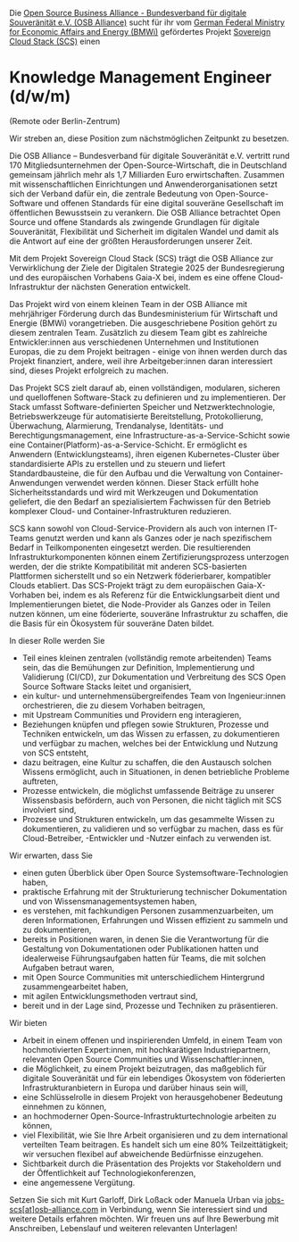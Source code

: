 Die [Open Source Business Alliance -
Bundesverband für digitale Souveränität
e.V. (OSB Alliance)](https://osb-alliance.de/) sucht für ihr vom [German Federal Ministry for Economic Affairs 
and Energy (BMWi)](https://bmwi.de/) gefördertes Projekt [Sovereign Cloud Stack (SCS)](https://scs.community/) einen
# Knowledge Management Engineer (d/w/m)
(Remote oder Berlin-Zentrum)

Wir streben an, diese Position zum nächstmöglichen Zeitpunkt zu besetzen.

Die OSB Alliance – Bundesverband für digitale Souveränität e.V. vertritt rund
170 Mitgliedsunternehmen der Open-Source-Wirtschaft, die in Deutschland
gemeinsam jährlich mehr als 1,7 Milliarden Euro erwirtschaften. Zusammen mit
wissenschaftlichen Einrichtungen und Anwenderorganisationen setzt sich der
Verband dafür ein, die zentrale Bedeutung von Open-Source-Software und
offenen Standards für eine digital souveräne Gesellschaft im öffentlichen
Bewusstsein zu verankern. Die OSB Alliance betrachtet Open Source und offene
Standards als zwingende Grundlagen für digitale Souveränität, Flexibilität und
Sicherheit im digitalen Wandel und damit als die Antwort auf eine der größten
Herausforderungen unserer Zeit.  

Mit dem Projekt Sovereign Cloud Stack (SCS) trägt die OSB Alliance zur
Verwirklichung der Ziele der Digitalen Strategie 2025 der Bundesregierung und
des europäischen Vorhabens Gaia-X bei, indem es eine offene Cloud-Infrastruktur
der nächsten Generation entwickelt. 

Das Projekt wird von einem kleinen Team in der OSB Alliance mit mehrjähriger 
Förderung durch das Bundesministerium für Wirtschaft und Energie (BMWi) 
vorangetrieben. Die ausgeschriebene Position gehört zu diesem zentralen Team. 
Zusätzlich zu diesem Team gibt es zahlreiche Entwickler:innen aus verschiedenen 
Unternehmen und Institutionen Europas, die zu dem Projekt beitragen - einige 
von ihnen werden durch das Projekt finanziert, andere, weil ihre 
Arbeitgeber:innen daran interessiert sind, dieses Projekt erfolgreich zu 
machen.  

Das Projekt SCS zielt darauf ab, einen vollständigen, modularen, sicheren und
quelloffenen Software-Stack zu definieren und zu implementieren. Der Stack 
umfasst Software-definierten Speicher und Netzwerktechnologie, 
Betriebswerkzeuge für automatisierte Bereitstellung, Protokollierung,
Überwachung, Alarmierung, Trendanalyse, Identitäts- und Berechtigungsmanagement,
eine Infrastructure-as-a-Service-Schicht sowie eine
Container(Platform)-as-a-Service-Schicht. Er ermöglicht es Anwendern 
(Entwicklungsteams), ihren eigenen Kubernetes-Cluster über standardisierte APIs
zu erstellen und zu steuern und liefert Standardbausteine, die für den Aufbau 
und die Verwaltung von Container-Anwendungen verwendet werden können. Dieser 
Stack erfüllt hohe Sicherheitsstandards und wird mit Werkzeugen und 
Dokumentation geliefert, die den Bedarf an spezialisiertem Fachwissen für den 
Betrieb komplexer Cloud- und Container-Infrastrukturen reduzieren.  

SCS kann sowohl von Cloud-Service-Providern als auch von internen IT-Teams genutzt
werden und kann als Ganzes oder je nach spezifischem Bedarf in
Teilkomponenten eingesetzt werden. Die resultierenden Infrastrukturkomponenten 
können einem Zertifizierungsprozess unterzogen werden, der die strikte 
Kompatibilität mit anderen SCS-basierten Plattformen sicherstellt und so ein
Netzwerk föderierbarer, kompatibler Clouds etabliert. Das SCS-Projekt trägt zu 
dem europäischen Gaia-X-Vorhaben bei, indem es als Referenz für die
Entwicklungsarbeit dient und Implementierungen bietet, die Node-Provider als 
Ganzes oder in Teilen nutzen können, um eine föderierte, souveräne 
Infrastruktur zu schaffen, die die Basis für ein Ökosystem für souveräne Daten 
bildet.  

In dieser Rolle werden Sie  

* Teil eines kleinen zentralen (vollständig remote arbeitenden) Teams sein,
das die Bemühungen zur Definition,
Implementierung und Validierung (CI/CD), zur Dokumentation und Verbreitung des 
SCS Open Source Software Stacks leitet und organisiert,
* ein kultur- und unternehmensübergreifendes Team von Ingenieur:innen 
orchestrieren, die zu diesem Vorhaben beitragen,
* mit Upstream Communities und Providern eng interagieren,
* Beziehungen knüpfen und pflegen sowie Strukturen, Prozesse und Techniken 
entwickeln, um das Wissen zu erfassen, zu dokumentieren und verfügbar zu 
machen, welches bei der Entwicklung und Nutzung von SCS entsteht,
* dazu beitragen, eine Kultur zu schaffen, die den Austausch solchen Wissens 
ermöglicht, auch in Situationen, in denen betriebliche Probleme auftreten,
* Prozesse entwickeln, die möglichst umfassende Beiträge zu unserer Wissensbasis
befördern, auch von Personen, die nicht täglich mit SCS involviert sind,
* Prozesse und Strukturen entwickeln, um das gesammelte Wissen zu 
dokumentieren, zu validieren und so verfügbar zu machen, dass es für 
Cloud-Betreiber, -Entwickler und -Nutzer einfach zu verwenden ist.

Wir erwarten, dass Sie  

* einen guten Überblick über Open Source Systemsoftware-Technologien haben,
* praktische Erfahrung mit der Strukturierung technischer Dokumentation und von
Wissensmanagementsystemen haben,
* es verstehen, mit fachkundigen Personen zusammenzuarbeiten, um deren 
Informationen, Erfahrungen und Wissen effizient zu sammeln und zu dokumentieren,
* bereits in Positionen waren, in denen Sie die Verantwortung für die 
Gestaltung von Dokumentationen oder Publikationen hatten und idealerweise 
Führungsaufgaben hatten für Teams, die mit solchen Aufgaben betraut waren,
* mit Open Source Communities mit unterschiedlichem Hintergrund 
zusammengearbeitet haben,
* mit agilen Entwicklungsmethoden vertraut sind,
* bereit und in der Lage sind, Prozesse und Techniken zu präsentieren.

Wir bieten  

* Arbeit in einem offenen und inspirierenden Umfeld, in einem Team von 
hochmotivierten Expert:innen, mit hochkarätigen Industriepartnern, relevanten 
Open Source Communities und Wissenschaftler:innen,
* die Möglichkeit, zu einem Projekt beizutragen, das maßgeblich für digitale 
Souveränität und für ein lebendiges Ökosystem von föderierten 
Infrastrukturanbietern in Europa und darüber hinaus sein will,
* eine Schlüsselrolle in diesem Projekt von herausgehobener Bedeutung einnehmen 
zu können,
* an hochmoderner Open-Source-Infrastrukturtechnologie arbeiten zu können,
* viel Flexibilität, wie Sie Ihre Arbeit organisieren und zu dem international 
verteilten Team beitragen. Es handelt sich um eine 80% Teilzeittätigkeit; wir 
versuchen flexibel auf abweichende Bedürfnisse einzugehen.
* Sichtbarkeit durch die Präsentation des Projekts vor Stakeholdern und der 
Öffentlichkeit auf Technologiekonferenzen,
* eine angemessene Vergütung.

Setzen Sie sich mit Kurt Garloff, Dirk Loßack oder Manuela Urban via 
[jobs-scs[at]osb-alliance.com](mailto:jobs-scs@osb-alliance.com) in 
Verbindung, wenn Sie interessiert sind und weitere Details erfahren möchten. 
Wir freuen uns auf Ihre Bewerbung mit Anschreiben, Lebenslauf und weiteren 
relevanten Unterlagen!

